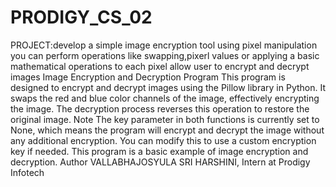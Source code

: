 # PRODIGY_CS_02
PROJECT:develop a simple image encryption tool using pixel manipulation you can perform operations like swapping,pixerl values or applying a basic mathematical operations to each pixel allow user to encrypt and decrypt images
Image Encryption and Decryption Program
This program is designed to encrypt and decrypt images using the Pillow library in Python. It swaps the red and blue color channels of the image, effectively encrypting the image. The decryption process reverses this operation to restore the original image.
Note
The key parameter in both functions is currently set to None, which means the program will encrypt and decrypt the image without any additional encryption. You can modify this to use a custom encryption key if needed.
This program is a basic example of image encryption and decryption.
Author
VALLABHAJOSYULA SRI HARSHINI, Intern at Prodigy Infotech
 
